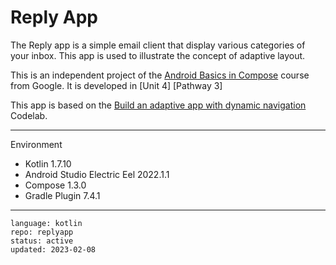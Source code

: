 # Reply App

The Reply app is a simple email client that display various categories of your
inbox. This app is used to illustrate the concept of adaptive layout.

This is an independent project of the [Android Basics in Compose] course from Google. It is developed in [Unit 4] [Pathway 3]

This app is based on the [Build an adaptive app with dynamic navigation] Codelab.

[Android Basics in Compose]: https://developer.android.com/courses/android-basics-compose/course
[Unit 7]: https://developer.android.com/courses/android-basics-compose/unit-4
[Pathway 1]: https://developer.android.com/courses/pathways/android-basics-compose-unit-4-pathway-3
[Build an adaptive app with dynamic navigation]: https://developer.android.com/codelabs/basic-android-kotlin-compose-adaptive-navigation-for-large-screens

---

Environment

- Kotlin 1.7.10
- Android Studio Electric Eel 2022.1.1
- Compose 1.3.0
- Gradle Plugin 7.4.1

---

```
language: kotlin
repo: replyapp
status: active
updated: 2023-02-08
```